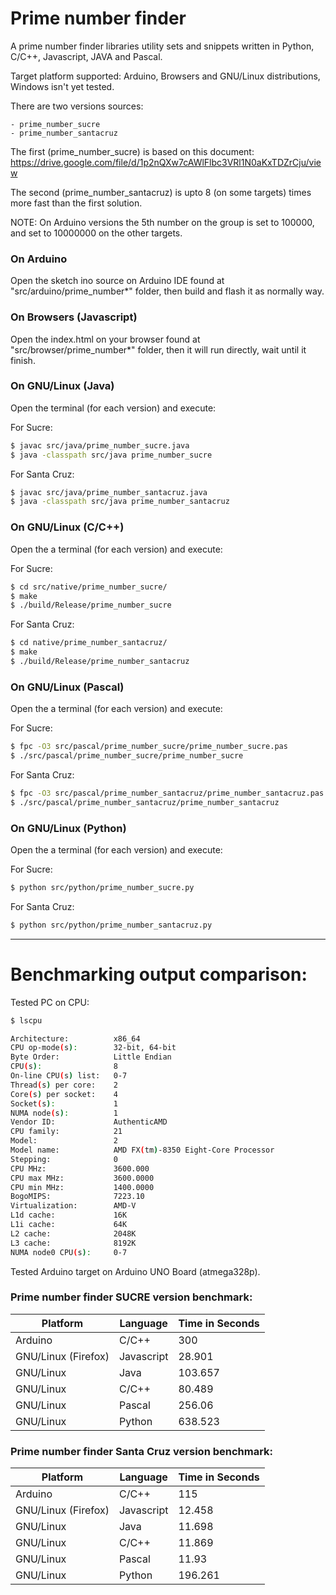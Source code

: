 # Prime number finder

A prime number finder libraries utility sets and snippets written in Python, C/C++, Javascript, JAVA and Pascal.

Target platform supported: Arduino, Browsers and GNU/Linux distributions, Windows isn't yet tested.

There are two versions sources:

	- prime_number_sucre
	- prime_number_santacruz

The first (prime_number_sucre) is based on this document:
https://drive.google.com/file/d/1p2nQXw7cAWlFlbc3VRl1N0aKxTDZrCju/view

The second (prime_number_santacruz) is upto 8 (on some targets) times more fast than the first solution.

NOTE: On Arduino versions the 5th number on the group is set to 100000, and set to 10000000 on the other targets.

### On Arduino

Open the sketch ino source on Arduino IDE found at "src/arduino/prime_number*" folder, then build and flash it as normally way.

### On Browsers (Javascript)

Open the index.html on your browser found at  "src/browser/prime_number*" folder, then it will run directly, wait until it finish.

### On GNU/Linux (Java)

Open the terminal (for each version) and execute:

For Sucre:
```bash
$ javac src/java/prime_number_sucre.java
$ java -classpath src/java prime_number_sucre
```

For Santa Cruz:
```bash
$ javac src/java/prime_number_santacruz.java
$ java -classpath src/java prime_number_santacruz
```

### On GNU/Linux (C/C++)

Open the a terminal (for each version) and execute:

For Sucre:
```bash
$ cd src/native/prime_number_sucre/
$ make
$ ./build/Release/prime_number_sucre
```

For Santa Cruz:
```bash
$ cd native/prime_number_santacruz/
$ make
$ ./build/Release/prime_number_santacruz
```
### On GNU/Linux (Pascal)

Open the a terminal (for each version) and execute:

For Sucre:

```bash
$ fpc -O3 src/pascal/prime_number_sucre/prime_number_sucre.pas
$ ./src/pascal/prime_number_sucre/prime_number_sucre
```

For Santa Cruz:

```bash
$ fpc -O3 src/pascal/prime_number_santacruz/prime_number_santacruz.pas
$ ./src/pascal/prime_number_santacruz/prime_number_santacruz
```

### On GNU/Linux (Python)

Open the a terminal (for each version) and execute:

For Sucre:

```bash
$ python src/python/prime_number_sucre.py
```

For Santa Cruz:

```bash
$ python src/python/prime_number_santacruz.py
```

----------------
# Benchmarking output comparison:

Tested PC on CPU:

```bash
$ lscpu

Architecture:          x86_64
CPU op-mode(s):        32-bit, 64-bit
Byte Order:            Little Endian
CPU(s):                8
On-line CPU(s) list:   0-7
Thread(s) per core:    2
Core(s) per socket:    4
Socket(s):             1
NUMA node(s):          1
Vendor ID:             AuthenticAMD
CPU family:            21
Model:                 2
Model name:            AMD FX(tm)-8350 Eight-Core Processor
Stepping:              0
CPU MHz:               3600.000
CPU max MHz:           3600.0000
CPU min MHz:           1400.0000
BogoMIPS:              7223.10
Virtualization:        AMD-V
L1d cache:             16K
L1i cache:             64K
L2 cache:              2048K
L3 cache:              8192K
NUMA node0 CPU(s):     0-7

```

Tested Arduino target on Arduino UNO Board (atmega328p).

### Prime number finder SUCRE version benchmark:

| Platform | Language | Time in Seconds |
| ---- | ---- | ---- |
| Arduino  | C/C++   | 300 |
| GNU/Linux (Firefox) | Javascript | 28.901 |
| GNU/Linux |  Java | 103.657 |
| GNU/Linux |  C/C++ | 80.489 |
| GNU/Linux |  Pascal | 256.06 |
| GNU/Linux |  Python | 638.523 |

### Prime number finder Santa Cruz version benchmark:

| Platform | Language | Time in Seconds |
| ---- | ---- | ---- |
| Arduino  | C/C++   | 115 |
| GNU/Linux (Firefox) | Javascript | 12.458 |
| GNU/Linux |  Java | 11.698 |
| GNU/Linux |  C/C++ | 11.869 |
| GNU/Linux |  Pascal | 11.93 |
| GNU/Linux |  Python | 196.261 |
